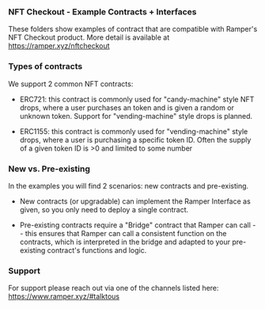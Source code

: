 ### NFT Checkout - Example Contracts + Interfaces

These folders show examples of contract that are compatible with Ramper's NFT Checkout product.
More detail is available at https://ramper.xyz/nftcheckout

### Types of contracts

We support 2 common NFT contracts:

- ERC721: this contract is commonly used for "candy-machine" style NFT drops, where a user purchases an token and is given a random or unknown token. Support for "vending-machine" style drops is planned.

- ERC1155: this contract is commonly used for "vending-machine" style drops, where a user is purchasing a specific token ID. Often the supply of a given token ID is >0 and limited to some number

### New vs. Pre-existing

In the examples you will find 2 scenarios: new contracts and pre-existing.

- New contracts (or upgradable) can implement the Ramper Interface as given, so you only need to deploy a single contract.

- Pre-existing contracts require a "Bridge" contract that Ramper can call -- this ensures that Ramper can call a consistent function on the contracts, which is interpreted in the bridge and adapted to your pre-existing contract's functions and logic.

### Support

For support please reach out via one of the channels listed here: https://www.ramper.xyz/#talktous